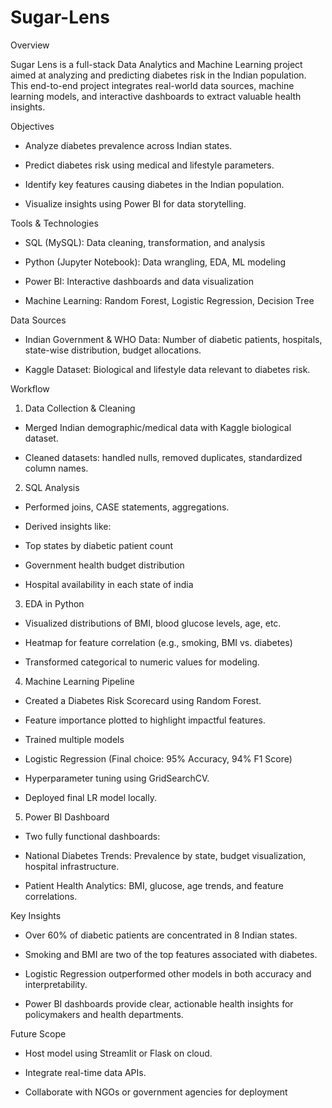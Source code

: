 # Sugar-Lens

Overview

Sugar Lens is a full-stack Data Analytics and Machine Learning project aimed at analyzing and predicting diabetes risk in the Indian population. This end-to-end project integrates real-world data sources, machine learning models, and interactive dashboards to extract valuable health insights.


Objectives

* Analyze diabetes prevalence across Indian states.

* Predict diabetes risk using medical and lifestyle parameters.

* Identify key features causing diabetes in the Indian population.

* Visualize insights using Power BI for data storytelling.


Tools & Technologies

* SQL (MySQL): Data cleaning, transformation, and analysis

* Python (Jupyter Notebook): Data wrangling, EDA, ML modeling

* Power BI: Interactive dashboards and data visualization

* Machine Learning: Random Forest, Logistic Regression, Decision Tree


Data Sources

* Indian Government & WHO Data: Number of diabetic patients, hospitals, state-wise distribution, budget allocations.

* Kaggle Dataset: Biological and lifestyle data relevant to diabetes risk.


Workflow

1. Data Collection & Cleaning

* Merged Indian demographic/medical data with Kaggle biological dataset.

* Cleaned datasets: handled nulls, removed duplicates, standardized column names.


2. SQL Analysis

* Performed joins, CASE statements, aggregations.

* Derived insights like:

* Top states by diabetic patient count

* Government health budget distribution

* Hospital availability in each state of india 
  

3. EDA in Python

* Visualized distributions of BMI, blood glucose levels, age, etc.

* Heatmap for feature correlation (e.g., smoking, BMI vs. diabetes)

* Transformed categorical to numeric values for modeling.
  

4. Machine Learning Pipeline

* Created a Diabetes Risk Scorecard using Random Forest.

* Feature importance plotted to highlight impactful features.

* Trained multiple models

* Logistic Regression (Final choice: 95% Accuracy, 94% F1 Score)

* Hyperparameter tuning using GridSearchCV.

* Deployed final LR model locally.
  

5. Power BI Dashboard

* Two fully functional dashboards:

* National Diabetes Trends: Prevalence by state, budget visualization, hospital infrastructure.

* Patient Health Analytics: BMI, glucose, age trends, and feature correlations.



Key Insights

* Over 60% of diabetic patients are concentrated in 8 Indian states.

* Smoking and BMI are two of the top features associated with diabetes.

* Logistic Regression outperformed other models in both accuracy and interpretability.

* Power BI dashboards provide clear, actionable health insights for policymakers and health departments.



Future Scope

* Host model using Streamlit or Flask on cloud.

* Integrate real-time data APIs.

* Collaborate with NGOs or government agencies for deployment





